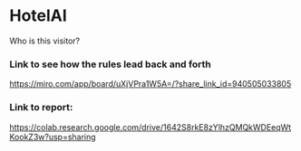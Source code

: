 # HotelAI
Who is this visitor?

### Link to see how the rules lead back and forth
https://miro.com/app/board/uXjVPra1W5A=/?share_link_id=940505033805

### Link to report:
https://colab.research.google.com/drive/1642S8rkE8zYlhzQMQkWDEeqWtKookZ3w?usp=sharing
